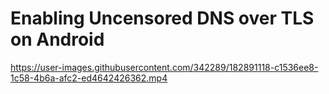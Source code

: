 # Enabling Uncensored DNS over TLS on Android

https://user-images.githubusercontent.com/342289/182891118-c1536ee8-1c58-4b6a-afc2-ed4642426362.mp4

